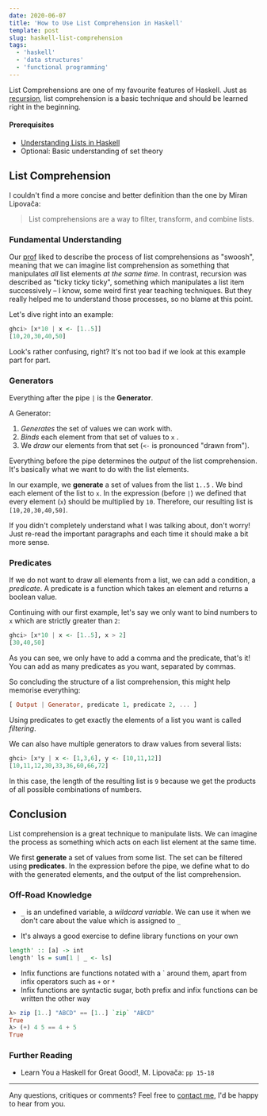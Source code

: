 ```yaml
---
date: 2020-06-07
title: 'How to Use List Comprehension in Haskell'
template: post
slug: haskell-list-comprehension
tags:
  - 'haskell'
  - 'data structures'
  - 'functional programming'
---
```


List Comprehensions are one of my favourite features of Haskell. Just as [recursion](http://learnyouahaskell.com/recursion), list comprehension is a basic technique and should be learned right in the 
beginning.

#### Prerequisites

- [Understanding Lists in Haskell](/haskell-understanding-lists/)
- Optional: Basic understanding of set theory

## List Comprehension

I couldn't find a more concise and better definition than the one by Miran Lipovača: 

> List comprehensions are a way to filter, transform, and combine lists.

### Fundamental Understanding

Our [prof](https://en.wikipedia.org/wiki/Philip_Wadler) liked to describe the process of list comprehensions as "swoosh", meaning that we can imagine list comprehension as something that manipulates *all* list elements *at the same time*. In contrast, recursion was described as "ticky ticky ticky", something which manipulates a list item successively – I know, some weird first year teaching techniques. But they really helped me to understand those processes, so no blame at this point.

Let's dive right into an example:

```haskell
ghci> [x*10 | x <- [1..5]]
[10,20,30,40,50]
```

Look's rather confusing, right? It's not too bad if we look at this example part for part.

### Generators

Everything after the pipe `|` is the **Generator**.

A Generator:
1. *Generates* the set of values we can work with.
2. *Binds* each element from that set of values to `x` .
3. We *draw* our elements from that set (`<-` is pronounced "drawn from").

Everything before the pipe determines the *output* of the list comprehension. It's basically what we want to do with the list elements.

In our example, we **generate** a set of values from the list `1..5` . We bind each element of the list to `x`. In the expression (before `|`) we defined that every element (`x`) should be multiplied by `10`. Therefore, our resulting list is `[10,20,30,40,50]`.

If you didn't completely understand what I was talking about, don't worry! Just re-read the important paragraphs and each time it should make a bit more sense.

### Predicates

If we do not want to draw all elements from a list, we can add a condition, a *predicate*. A predicate is a function which takes an element and returns a boolean value.

Continuing with our first example, let's say we only want to bind numbers to `x` which are strictly greater than `2`:

```haskell
ghci> [x*10 | x <- [1..5], x > 2]
[30,40,50]
```

As you can see, we only have to add a comma and the predicate, that's it! You can add as many predicates as you want, separated by commas.

So concluding the structure of a list comprehension, this might help memorise everything:

```haskell
[ Output | Generator, predicate 1, predicate 2, ... ]
```

Using predicates to get exactly the elements of a list you want is called *filtering*.

We can also have multiple generators to draw values from several lists:

```haskell
ghci> [x*y | x <- [1,3,6], y <- [10,11,12]]
[10,11,12,30,33,36,60,66,72]
```

In this case, the length of the resulting list is `9` because we get the products of all possible combinations of numbers.

## Conclusion

List comprehension is a great technique to manipulate lists. We can imagine the process as something which acts on each list element at the same time.

We first **generate** a set of values from some list. The set can be filtered using **predicates**. In the expression before the pipe, we define what to do with the generated elements, and the output of the list comprehension.

### Off-Road Knowledge


- `_` is an undefined variable, a *wildcard variable*. We can use it when we don't care about the value which is assigned to `_`

- It's always a good exercise to define library functions on your own
```haskell
length' :: [a] -> int
length' ls = sum[1 | _ <- ls]
```

- Infix functions are functions notated with a \` around them, apart from infix operators such as `+` or `*`
- Infix functions are syntactic sugar, both prefix and infix functions can be written the other way
```haskell
λ> zip [1..] "ABCD" == [1..] `zip` "ABCD"
True
λ> (+) 4 5 == 4 + 5
True
```

### Further Reading

- Learn You a Haskell for Great Good!, M. Lipovača: `pp 15-18`
<!-- [Understanding Recursion in Haskell](/haskell-understanding-recursion/) -->

---

Any questions, critiques or comments? Feel free to [contact me](/contact/), I'd be happy to hear from you.